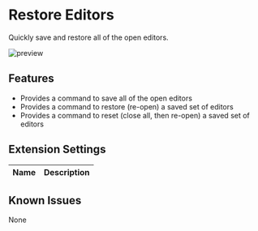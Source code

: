 # Restore Editors

Quickly save and restore all of the open editors.

![preview](https://raw.githubusercontent.com/eamodio/vscode-restore-editors/master/images/preview.gif)

## Features

- Provides a command to save all of the open editors
- Provides a command to restore (re-open) a saved set of editors
- Provides a command to reset (close all, then re-open) a saved set of editors

## Extension Settings

|Name | Description
|-----|------------

## Known Issues

None

